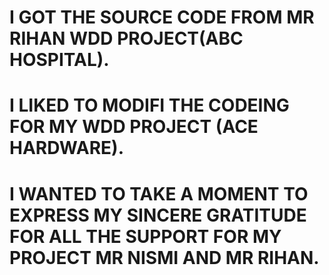  # I GOT THE SOURCE CODE FROM MR RIHAN WDD PROJECT(ABC HOSPITAL).
 # I LIKED TO MODIFI THE CODEING FOR MY WDD PROJECT (ACE HARDWARE).
 # I WANTED TO TAKE A MOMENT TO EXPRESS MY SINCERE GRATITUDE FOR ALL THE SUPPORT FOR MY PROJECT MR NISMI AND MR RIHAN.  